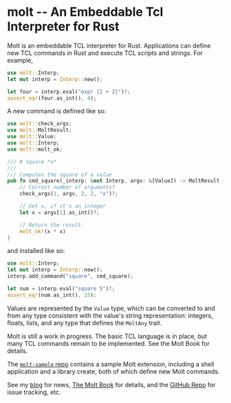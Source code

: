 # molt -- An Embeddable Tcl Interpreter for Rust

Molt is an embeddable TCL interpreter for Rust.  Applications can define new TCL
commands in Rust and execute TCL scripts and strings.  For example,

```rust
use molt::Interp;
let mut interp = Interp::new();

let four = interp.eval("expr {2 + 2}")?;
assert_eq!(four.as_int(), 4);
```

A new command is defined like so:

```rust
use molt::check_args;
use molt::MoltResult;
use molt::Value;
use molt::Interp;
use molt::molt_ok;

/// # square *x*
///
/// Computes the square of a value
pub fn cmd_square(_interp: &mut Interp, argv: &[Value]) -> MoltResult {
    // Correct number of arguments?
    check_args(1, argv, 2, 2, "x")?;

    // Get x, if it's an integer
    let x = argv[1].as_int()?;

    // Return the result.
    molt_ok!(x * x)
}
```

and installed like so:

```rust
use molt::Interp;
let mut interp = Interp::new();
interp.add_command("square", cmd_square);

let num = interp.eval("square 5")?;
assert_eq!(num.as_int(), 25);
```

Values are represented by the `Value` type, which can be converted to and from any type consistent
with the value's string representation: integers, floats, lists, and any type that defines the
`MoltAny` trait.

Molt is still a work in progress.  The basic TCL language is in place, but many TCL commands
remain to be implemented.  See the Molt Book for details.

The [`molt-sample` repo](http://github.com/wduquette/molt-sample) contains a sample Molt
extension, including a shell application and a library create, both of which define new
Molt commands.

See my [blog](https://wduquette.github.io/) for news,
[The Molt Book](https://wduquette.github.io/molt/) for details, and
the [GitHub Repo](https://github.com/wduquette/molt) for issue tracking, etc.
